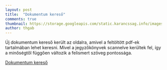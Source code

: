 ```yaml
---
layout: post
title:  "Dokumentum kereső"
comments: true
thumbnail: https://storage.googleapis.com/static.karancssag.info/images/og/lens-1240004.jpg
author: thgab
---
```


Új dokumentum kereső került az oldalra, amivel a feltöltött pdf-ek tartalmában lehet keresni.
Mivel a jegyzőkönyvek scannelve kerültek fel, így a minőségtől függően változik a felismert szöveg pontossága.

[Dokumentum kereső][1]

[1]:/kereso/
